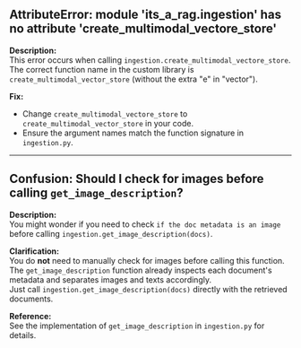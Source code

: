 ## AttributeError: module 'its_a_rag.ingestion' has no attribute 'create_multimodal_vectore_store'

**Description:**  
This error occurs when calling `ingestion.create_multimodal_vectore_store`. The correct function name in the custom library is `create_multimodal_vector_store` (without the extra "e" in "vector").

**Fix:**  
- Change `create_multimodal_vectore_store` to `create_multimodal_vector_store` in your code.
- Ensure the argument names match the function signature in `ingestion.py`.

---

## Confusion: Should I check for images before calling `get_image_description`?

**Description:**  
You might wonder if you need to check `if the doc metadata is an image` before calling `ingestion.get_image_description(docs)`.

**Clarification:**  
You do **not** need to manually check for images before calling this function.  
The `get_image_description` function already inspects each document's metadata and separates images and texts accordingly.  
Just call `ingestion.get_image_description(docs)` directly with the retrieved documents.

**Reference:**  
See the implementation of `get_image_description` in `ingestion.py` for details.




